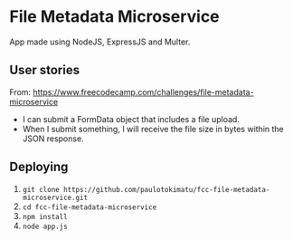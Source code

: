 # File Metadata Microservice
App made using NodeJS, ExpressJS and Multer.

## User stories
From: https://www.freecodecamp.com/challenges/file-metadata-microservice
- I can submit a FormData object that includes a file upload.
- When I submit something, I will receive the file size in bytes within the JSON response.

## Deploying
1. `git clone https://github.com/paulotokimatu/fcc-file-metadata-microservice.git`
2. `cd fcc-file-metadata-microservice`
3. `npm install`
6. `node app.js`